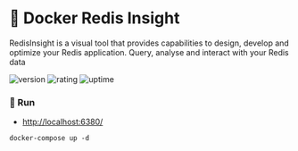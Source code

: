 # 🎉 Docker Redis Insight

RedisInsight is a visual tool that provides capabilities to design, develop and optimize your Redis application. Query, analyse and interact with your Redis data

![version](https://img.shields.io/badge/version-1.0-blue)
![rating](https://img.shields.io/badge/rating-★★★★★-yellow)
![uptime](https://img.shields.io/badge/uptime-100%25-brightgreen)

### 🥈 Run

- [http://localhost:6380/](http://localhost:6380/)

```shell
docker-compose up -d
```
